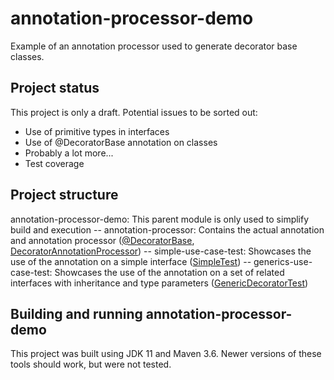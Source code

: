 # annotation-processor-demo
Example of an annotation processor used to generate decorator base classes.

## Project status
This project is only a draft. Potential issues to be sorted out:
- Use of primitive types in interfaces
- Use of @DecoratorBase annotation on classes
- Probably a lot more...
- Test coverage

## Project structure
annotation-processor-demo: This parent module is only used to simplify build and execution
-- annotation-processor: Contains the actual annotation and annotation processor ([@DecoratorBase](blob/main/annotation-processor/src/main/java/de/frohwerk/demo/decorator/DecoratorBase.java), [DecoratorAnnotationProcessor](blob/main/annotation-processor/src/main/java/de/frohwerk/demo/decorator/DecoratorAnnotationProcessor.java))
-- simple-use-case-test: Showcases the use of the annotation on a simple interface ([SimpleTest](blob/main/simple-use-case-test/src/test/java/de/frohwerk/demo/test/SimpleTest.java))
-- generics-use-case-test: Showcases the use of the annotation on a set of related interfaces with inheritance and type parameters ([GenericDecoratorTest](blob/main/generics-use-case-test/src/test/java/de/frohwerk/demo/GenericDecoratorTest.java))

## Building and running annotation-processor-demo
This project was built using JDK 11 and Maven 3.6. Newer versions of these tools should work, but were not tested.
